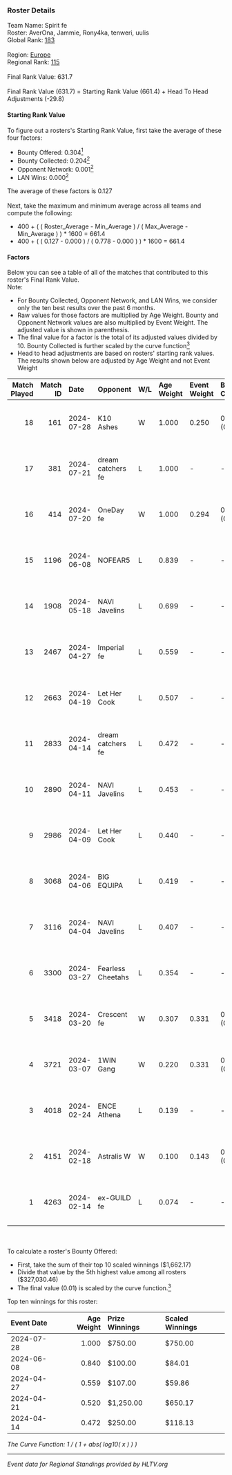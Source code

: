 ### Roster Details<br />
Team Name: Spirit fe<br />
Roster: AverOna, Jammie, Rony4ka, tenweri, uulis<br />
Global Rank: [183](../standings_global.md)<br />
<br />
Region: [Europe]( ../standings_europe.md)<br />
Regional Rank: [115]( ../standings_europe.md)<br />
<br />
Final Rank Value:  631.7<br />
<br />
Final Rank Value (631.7) = Starting Rank Value (661.4) + Head To Head Adjustments (-29.8)<br />

#### Starting Rank Value<br />
To figure out a rosters's Starting Rank Value, first take the average of these four factors:<br />
- Bounty Offered: 0.304[<sup>1</sup>](#table2)
- Bounty Collected: 0.204[<sup>2</sup>](#table1)
- Opponent Network: 0.001[<sup>2</sup>](#table1)
- LAN Wins: 0.000[<sup>2</sup>](#table1)

The average of these factors is 0.127<br />
<br />
Next, take the maximum and minimum average across all teams and compute the following:<br />
- 400 + ( ( Roster_Average - Min_Average ) / ( Max_Average - Min_Average ) ) * 1600 = 661.4
- 400 + ( ( 0.127 - 0.000 ) / ( 0.778 - 0.000 ) ) * 1600 = 661.4


#### Factors<br />
Below you can see a table of all of the matches that contributed to this roster's Final Rank Value.<br />
Note:<br />

- For Bounty Collected, Opponent Network, and LAN Wins, we consider only the ten best results over the past 6 months.
- Raw values for those factors are multiplied by Age Weight. Bounty and Opponent Network values are also multiplied by Event Weight. The adjusted value is shown in parenthesis.
- The final value for a factor is the total of its adjusted values divided by 10. Bounty Collected is further scaled by the curve function[<sup>3</sup>](#curveFunction)
- Head to head adjustments are based on rosters' starting rank values. The results shown below are adjusted by Age Weight and not Event Weight
<span id="table1"></span><br />


| Match Played | Match ID | Date       | Opponent          | W/L | Age Weight | Event Weight | Bounty Collected | Opponent Network | LAN Wins  | H2H Adj. | Roster                                   |
| -: | -: | :- | :- | :- | :- | :- | :- | :- | :- | -: | :- |
|           18 |      161 | 2024-07-28 | K10 Ashes         | W   | 1.000      | 0.250        | 0.001 (0.000)    | 0.000 (0.000)    | 0 (0.000) |    11.18 | AverOna, Jammie, Rony4ka, tenweri, uulis |
|           17 |      381 | 2024-07-21 | dream catchers fe | L   | 1.000      | -            | -                | -                | -         |   -11.48 | AverOna, Jammie, Rony4ka, tenweri, uulis |
|           16 |      414 | 2024-07-20 | OneDay fe         | W   | 1.000      | 0.294        | 0.002 (0.000)    | 0.000 (0.000)    | 0 (0.000) |    11.17 | AverOna, Jammie, Rony4ka, tenweri, uulis |
|           15 |     1196 | 2024-06-08 | NOFEAR5           | L   | 0.839      | -            | -                | -                | -         |   -11.72 | AverOna, Jammie, Rony4ka, tenweri, uulis |
|           14 |     1908 | 2024-05-18 | NAVI Javelins     | L   | 0.699      | -            | -                | -                | -         |    -4.88 | AverOna, Jammie, Rony4ka, tenweri, uulis |
|           13 |     2467 | 2024-04-27 | Imperial fe       | L   | 0.559      | -            | -                | -                | -         |    -1.61 | AverOna, Jammie, Rony4ka, tenweri, uulis |
|           12 |     2663 | 2024-04-19 | Let Her Cook      | L   | 0.507      | -            | -                | -                | -         |    -3.08 | AverOna, Jammie, Rony4ka, tenweri, uulis |
|           11 |     2833 | 2024-04-14 | dream catchers fe | L   | 0.472      | -            | -                | -                | -         |    -5.97 | AverOna, Jammie, Rony4ka, tenweri, uulis |
|           10 |     2890 | 2024-04-11 | NAVI Javelins     | L   | 0.453      | -            | -                | -                | -         |    -3.89 | AverOna, Jammie, Rony4ka, tenweri, uulis |
|            9 |     2986 | 2024-04-09 | Let Her Cook      | L   | 0.440      | -            | -                | -                | -         |    -2.49 | AverOna, Jammie, Rony4ka, tenweri, uulis |
|            8 |     3068 | 2024-04-06 | BIG EQUIPA        | L   | 0.419      | -            | -                | -                | -         |    -4.49 | AverOna, Jammie, Rony4ka, tenweri, uulis |
|            7 |     3116 | 2024-04-04 | NAVI Javelins     | L   | 0.407      | -            | -                | -                | -         |    -3.58 | AverOna, Jammie, Rony4ka, tenweri, uulis |
|            6 |     3300 | 2024-03-27 | Fearless Cheetahs | L   | 0.354      | -            | -                | -                | -         |    -5.19 | AverOna, Jammie, Rony4ka, tenweri, uulis |
|            5 |     3418 | 2024-03-20 | Crescent fe       | W   | 0.307      | 0.331        | 0.005 (0.000)    | 0.079 (0.008)    | 0 (0.000) |     4.85 | AverOna, Jammie, Rony4ka, tenweri, uulis |
|            4 |     3721 | 2024-03-07 | 1WIN Gang         | W   | 0.220      | 0.331        | 0.001 (0.000)    | 0.017 (0.001)    | 0 (0.000) |     3.47 | AverOna, Jammie, Rony4ka, tenweri, uulis |
|            3 |     4018 | 2024-02-24 | ENCE Athena       | L   | 0.139      | -            | -                | -                | -         |    -2.31 | AverOna, Jammie, Rony4ka, tenweri, uulis |
|            2 |     4151 | 2024-02-18 | Astralis W        | W   | 0.100      | 0.143        | 0.001 (0.000)    | 0.022 (0.000)    | 0 (0.000) |     1.42 | AverOna, Jammie, Rony4ka, tenweri, uulis |
|            1 |     4263 | 2024-02-14 | ex-GUILD fe       | L   | 0.074      | -            | -                | -                | -         |    -1.17 | AverOna, Jammie, Rony4ka, tenweri, uulis |

<br />
<span id="table2"></span><br />
To calculate a roster's Bounty Offered:<br />

- First, take the sum of their top 10 scaled winnings ($1,662.17)
- Divide that value by the 5th highest value among all rosters ($327,030.46)
- The final value (0.01) is scaled by the curve function.[<sup>3</sup>](#curveFunction)

Top ten winnings for this roster:<br />

| Event Date | Age Weight | Prize Winnings | Scaled Winnings |
| :- | -: | :- | :- |
| 2024-07-28 |      1.000 | $750.00        | $750.00         |
| 2024-06-08 |      0.840 | $100.00        | $84.01          |
| 2024-04-27 |      0.559 | $107.00        | $59.86          |
| 2024-04-21 |      0.520 | $1,250.00      | $650.17         |
| 2024-04-14 |      0.472 | $250.00        | $118.13         |


<span id="curveFunction"></span>_The Curve Function: 1 / ( 1 + abs( log10( x ) ) )_<br />

---
_Event data for Regional Standings provided by HLTV.org_<br />
